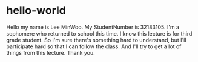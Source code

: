 # hello-world

Hello my name is Lee MinWoo.
My StudentNumber is 32183105.
I'm a sophomere who returned to school this time. 
I know this lecture is for third grade student.
So I'm sure there's something hard to understand, but I'll participate hard so that I can follow the class.
And I'll try to get a lot of things from this lecture.
Thank you.
